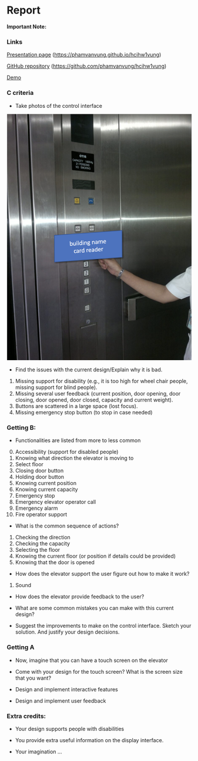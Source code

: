 # Report 
**Important Note:**

### Links
[Presentation page](https://phamvanvung.github.io/hcihw1vung) (https://phamvanvung.github.io/hcihw1vung)

[GitHub repository](https://github.com/phamvanvung/hcihw1vung) (https://github.com/phamvanvung/hcihw1vung)

[Demo](https://phamvanvung.github.io/hcihw1vung)

### C criteria

- Take photos of the control interface

![originalelevator](report/images/originalelevator.png)

- Find the issues with the current design/Explain why it is bad.
1. Missing support for disability (e.g., it is too high for wheel chair people, missing support for blind people).
2. Missing several user feedback (current position, door opening, door closing, door opened, door closed, capacity and current weight).
3. Buttons are scattered in a large space (lost focus).
5. Missing emergency stop button (to stop in case needed)

### Getting B:
- Functionalities are listed from more to less common
0. Accessibility (support for disabled people) 
1. Knowing what direction the elevator is moving to
2. Select floor
3. Closing door button
4. Holding door button
5. Knowing current position
6. Knowing current capacity
7. Emergency stop
8. Emergency elevator operator call
9. Emergency alarm
10. Fire operator support

- What is the common sequence of actions?
1. Checking the direction
2. Checking the capacity
3. Selecting the floor
4. Knowing the current floor (or position if details could be provided)
5. Knowing that the door is opened

- How does the elevator support the user figure out how to make it work?
1. Sound

- How does the elevator provide feedback to the user?

- What are some common mistakes you can make with this current design?

- Suggest the improvements to make on the control interface. Sketch your solution. And justify your design decisions.

### Getting A

- Now, imagine that you can have a touch screen on the elevator

- Come with your design for the touch screen? What is the screen size that you want?

- Design and implement interactive features

- Design and implement user feedback

### Extra credits:

- Your design supports people with disabilities

- You provide extra useful information on the display interface.

- Your imagination ...
